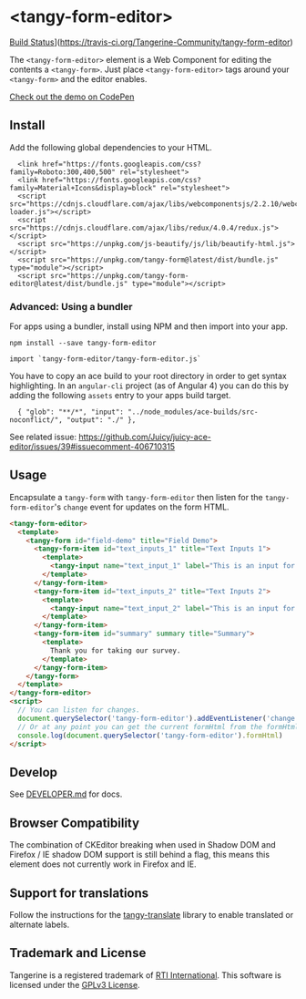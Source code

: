 # \<tangy-form-editor\>

[Build Status](https://travis-ci.org/Tangerine-Community/tangy-form-editor.svg?branch=master)](https://travis-ci.org/Tangerine-Community/tangy-form-editor)

The `<tangy-form-editor>` element is a Web Component for editing the contents a `<tangy-form>`. Just place `<tangy-form-editor>` tags around your `<tangy-form>` and the editor enables.

[Check out the demo on CodePen](https://codepen.io/rjsteinert/pen/VwwYgQN)

## Install

Add the following global dependencies to your HTML.
```
  <link href="https://fonts.googleapis.com/css?family=Roboto:300,400,500" rel="stylesheet">
  <link href="https://fonts.googleapis.com/css?family=Material+Icons&display=block" rel="stylesheet">
  <script src="https://cdnjs.cloudflare.com/ajax/libs/webcomponentsjs/2.2.10/webcomponents-loader.js"></script>
  <script src="https://cdnjs.cloudflare.com/ajax/libs/redux/4.0.4/redux.js"></script>
  <script src="https://unpkg.com/js-beautify/js/lib/beautify-html.js"></script>
  <script src="https://unpkg.com/tangy-form@latest/dist/bundle.js" type="module"></script>
  <script src="https://unpkg.com/tangy-form-editor@latest/dist/bundle.js" type="module"></script>
```

### Advanced: Using a bundler
For apps using a bundler, install using NPM and then import into your app.
```
npm install --save tangy-form-editor
```

```
import `tangy-form-editor/tangy-form-editor.js`
```

You have to copy an ace build to your root directory in order to get syntax highlighting. In an `angular-cli` project (as of Angular 4) you can do this by adding the following `assets` entry to your apps build target.
```
  { "glob": "**/*", "input": "../node_modules/ace-builds/src-noconflict/", "output": "./" },
```

See related issue: https://github.com/Juicy/juicy-ace-editor/issues/39#issuecomment-406710315

## Usage
Encapsulate a `tangy-form` with `tangy-form-editor` then listen for the `tangy-form-editor`'s `change` event for updates on the form HTML.

```html
<tangy-form-editor>
  <template>
    <tangy-form id="field-demo" title="Field Demo">
      <tangy-form-item id="text_inputs_1" title="Text Inputs 1">
        <template>
          <tangy-input name="text_input_1" label="This is an input for text." type="text"></tangy-input>
        </template>
      </tangy-form-item>
      <tangy-form-item id="text_inputs_2" title="Text Inputs 2">
        <template>
          <tangy-input name="text_input_2" label="This is an input for text that is required." type="text" error-message="This is required." required></tangy-input>
        </template>
      </tangy-form-item> 
      <tangy-form-item id="summary" summary title="Summary">
        <template>
          Thank you for taking our survey.
        </template>
      </tangy-form-item> 
    </tangy-form>
  </template>
</tangy-form-editor>
<script>
  // You can listen for changes.
  document.querySelector('tangy-form-editor').addEventListener('change', event => console.log(event.detail))
  // Or at any point you can get the current formHtml from the formHtml property.
  console.log(document.querySelector('tangy-form-editor').formHtml)
</script>
```

## Develop
See [DEVELOPER.md](./DEVELOPER.md) for docs.

## Browser Compatibility
The combination of CKEditor breaking when used in Shadow DOM and Firefox / IE shadow DOM support is still behind a flag, this means this element does not currently work in Firefox and IE.

## Support for translations
Follow the instructions for the [tangy-translate](https://github.com/Tangerine-Community/tangy-translate) library to enable translated or alternate labels.

## Trademark and License
Tangerine is a registered trademark of [RTI International](https://rti.org). This software is licensed under the [GPLv3 License](https://www.gnu.org/licenses/gpl-3.0.en.html).
